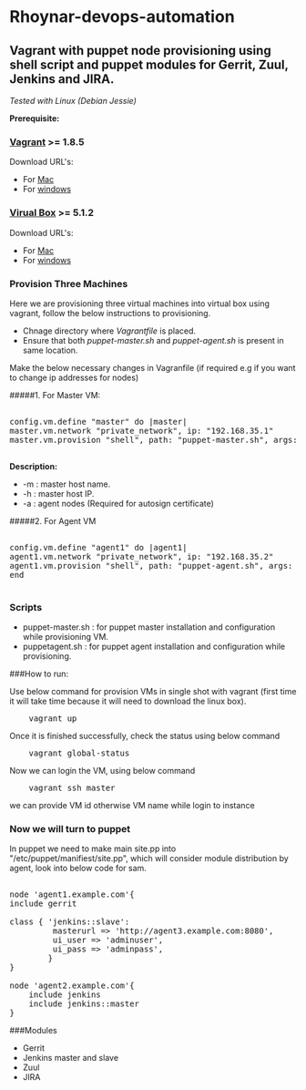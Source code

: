 # Rhoynar-devops-automation

## Vagrant with puppet node provisioning using shell script and puppet modules for  Gerrit, Zuul, Jenkins and JIRA.


  *Tested with Linux (Debian Jessie)*

**Prerequisite:**
### [Vagrant](https://www.vagrantup.com/downloads.html) >= 1.8.5

Download URL's:
- For [Mac](http://download.virtualbox.org/virtualbox/5.1.2/VirtualBox-5.1.2-108956-OSX.dmg) 
- For [windows](http://download.virtualbox.org/virtualbox/5.1.2/VirtualBox-5.1.2-108956-Win.exe)

### [Virual Box](https://www.virtualbox.org/wiki/Downloads) >= 5.1.2

Download URL's:
- For [Mac](https://releases.hashicorp.com/vagrant/1.8.5/vagrant_1.8.5.dmg)
- For [windows](https://releases.hashicorp.com/vagrant/1.8.5/vagrant_1.8.5.msi)
 
### Provision Three Machines

Here we are provisioning three virtual machines into virtual box using vagrant, follow the below instructions to provisioning.
* Chnage directory where *Vagrantfile* is placed.
* Ensure that both *puppet-master.sh* and *puppet-agent.sh* is present in same location.

Make the below  necessary changes in Vagranfile (if required e.g if you want to change ip addresses for nodes)

#####1. For Master VM:

<pre>

config.vm.define "master" do |master|
master.vm.network "private_network", ip: "192.168.35.1"
master.vm.provision "shell", path: "puppet-master.sh", args: "-m 'master' -h '192.168.35.1' -a '192.168.35.2 192.168.35.3'"

</pre>

**Description:**
- -m : master host name.
- -h : master host IP.
- -a : agent nodes (Required for autosign certificate)

#####2. For Agent VM

<pre>

config.vm.define "agent1" do |agent1|
agent1.vm.network "private_network", ip: "192.168.35.2"
agent1.vm.provision "shell", path: "puppet-agent.sh", args: "agent1 192.168.35.2 master 192.168.35.1"
end

</pre>


### Scripts

- puppet-master.sh : for puppet master installation and configuration while provisioning VM.
- puppetagent.sh   : for puppet agent installation and configuration while provisioning.

###How to run:

Use below command for provision VMs in single shot  with vagrant (first time it will take time because it will need to download the linux box).

<pre>
	vagrant up
</pre>

Once it is finished successfully, check the status using below command 

<pre>
	vagrant global-status
</pre>

Now we can login the VM, using below command

<pre>
	vagrant ssh master
</pre>

we can provide VM id otherwise VM name while login to instance


### Now we will turn to puppet

In puppet we need to make main site.pp into "/etc/puppet/manifiest/site.pp", which will consider module distribution by agent, look into below code for sam.

<pre>

node 'agent1.example.com'{
include gerrit

class { 'jenkins::slave':
   		 masterurl => 'http://agent3.example.com:8080',
   		 ui_user => 'adminuser',
   		 ui_pass => 'adminpass',
		}
}

node 'agent2.example.com'{
	include jenkins
	include jenkins::master
}
</pre>

###Modules
- Gerrit
- Jenkins master and slave
- Zuul
- JIRA
